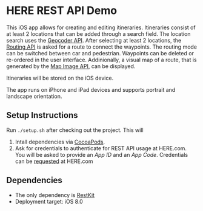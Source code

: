# HERE REST API Demo

This iOS app allows for creating and editing itineraries. Itineraries consist of at least 2 locations that can be added through a search field. The location search uses the [Geocoder API](https://developer.here.com/rest-apis/documentation/geocoder/topics/overview.html). After selecting at least 2 locations, the [Routing API](https://developer.here.com/rest-apis/documentation/routing/topics/overview.html) is asked for a route to connect the waypoints. The routing mode can be switched between car and pedestrian. Waypoints can be deleted or re-ordered in the user interface. Addinionally, a visual map of a route, that is generated by the [Map Image API](https://developer.here.com/rest-apis/documentation/enterprise-map-image/topics/overview.html), can be displayed. 

Itineraries will be stored on the iOS device.

The app runs on iPhone and iPad devices and supports portrait and landscape orientation.

## Setup Instructions

Run `./setup.sh` after checking out the project. This will

1. Intall dependencies via [CocoaPods](http://cocoapods.org).
2. Ask for credentials to authenticate for REST API usage at HERE.com. You will be asked to provide an *App ID* and an *App Code*. Credentials can be [requested](http://developer.here.com/get-started) at HERE.com

## Dependencies

- The only dependency is [RestKit](https://github.com/RestKit/RestKit)
- Deployment target: iOS 8.0